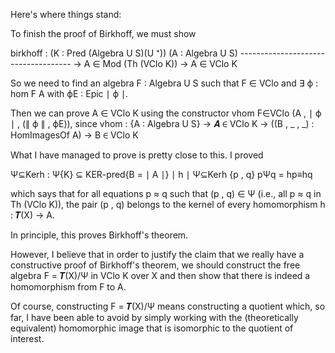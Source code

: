 Here's where things stand:

To finish the proof of Birkhoff, we must show

birkhoff : (K : Pred (Algebra U S)(U ⁺))
           (A : Algebra U S)
           ------------------------------------
 →         A ∈ Mod (Th (VClo K)) → A ∈ VClo K

So we need to find an algebra F : Algebra U S such that F ∈ VClo and ∃ ϕ : hom F A with ϕE : Epic ∣ ϕ ∣.

Then we can prove A ∈ VClo K using the constructor vhom F∈VClo (A , ∣ ϕ ∣ , (∥ ϕ ∥ , ϕE)), since vhom : {A : Algebra U S} → 𝑨 ∈ VClo K → ((B , _ , _) : HomImagesOf A) → B ∈ VClo K

What I have managed to prove is pretty close to this.  I proved

  Ψ⊆Kerh : Ψ{K} ⊆ KER-pred{B = ∣ A ∣} ∣ h ∣
  Ψ⊆Kerh {p , q} pΨq = hp≡hq

which says that for all equations p ≈ q such that (p , q) ∈ Ψ (i.e., all p ≈ q in Th (VClo K)), the pair (p , q) belongs to the kernel of every homomorphism h : 𝑻(X) → A.

In principle, this proves Birkhoff's theorem.

However, I believe that in order to justify the claim that we really have a constructive proof of Birkhoff's theorem, we should construct the free algebra F = 𝑻(X)/Ψ in VClo K over X and then show that there is indeed a homomorphism from F to A.

Of course, constructing F = 𝑻(X)/Ψ means constructing a quotient which, so far, I have been able to avoid by simply working with the (theoretically equivalent) homomorphic image that is isomorphic to the quotient of interest.



